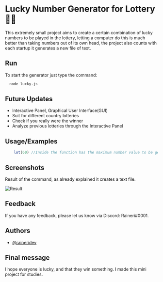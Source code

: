
# Lucky Number Generator for Lottery 🤞🍀

This extremely small project aims to create a certain combination of lucky numbers to be played in the lottery, letting a computer do this is much better than taking numbers out of its own head, the project also counts with each startup it generates a new file of text.
## Run

To start the generator just type the command:
```bash
  node lucky.js
```


## Future Updates

- Interactive Panel, Graphical User Interface(GUI)
- Suit for different country lotteries
- Check if you really were the winner
- Analyze previous lotteries through the Interactive Panel


## Usage/Examples

```javascript
    lot(60) //Inside the function has the maximum number value to be generated
```


## Screenshots
Result of the command, as already explained it creates a text file.

![Result](https://media.discordapp.net/attachments/1062628156806287381/1064378290619547658/image.png)


## Feedback

If you have any feedback, please let us know via Discord: Raineri#0001.


## Authors

- [@raineridev](https://www.github.com/raineridev)


## Final message
I hope everyone is lucky, and that they win something. I made this mini project for studies.
